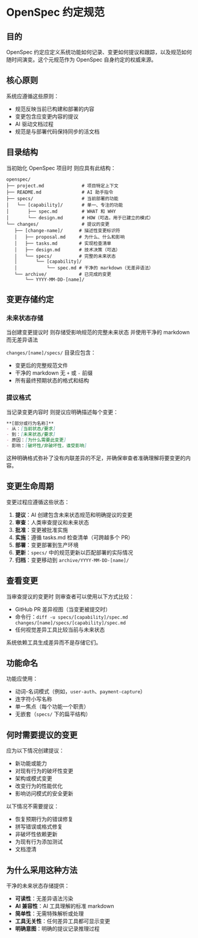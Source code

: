 # OpenSpec 约定规范

## 目的

OpenSpec 约定应定义系统功能如何记录、变更如何提议和跟踪，以及规范如何随时间演变。这个元规范作为 OpenSpec 自身约定的权威来源。

## 核心原则

系统应遵循这些原则：
- 规范反映当前已构建和部署的内容
- 变更包含应变更内容的提议
- AI 驱动文档过程
- 规范是与部署代码保持同步的活文档

## 目录结构

当初始化 OpenSpec 项目时
则应具有此结构：
```
openspec/
├── project.md              # 项目特定上下文
├── README.md               # AI 助手指令
├── specs/                  # 当前部署的功能
│   └── [capability]/       # 单一、专注的功能
│       ├── spec.md         # WHAT 和 WHY
│       └── design.md       # HOW（可选，用于已建立的模式）
└── changes/                # 提议的变更
   ├── [change-name]/      # 描述性变更标识符
   │   ├── proposal.md     # 为什么、什么和影响
   │   ├── tasks.md        # 实现检查清单
   │   ├── design.md       # 技术决策（可选）
   │   └── specs/          # 完整的未来状态
   │       └── [capability]/
   │           └── spec.md # 干净的 markdown（无差异语法）
   └── archive/            # 已完成的变更
       └── YYYY-MM-DD-[name]/
```

## 变更存储约定

### 未来状态存储

当创建变更提议时
则存储受影响规范的完整未来状态
并使用干净的 markdown 而无差异语法

`changes/[name]/specs/` 目录应包含：
- 变更后的完整规范文件
- 干净的 markdown 无 `+` 或 `-` 前缀
- 所有最终预期状态的格式和结构

### 提议格式

当记录变更内容时
则提议应明确描述每个变更：

```markdown
**[部分或行为名称]**
- 从：[当前状态/要求]
- 到：[未来状态/要求]
- 原因：[为什么需要此变更]
- 影响：[破坏性/非破坏性，谁受影响]
```

这种明确格式弥补了没有内联差异的不足，并确保审查者准确理解将要变更的内容。

## 变更生命周期

变更过程应遵循这些状态：

1. **提议**：AI 创建包含未来状态规范和明确提议的变更
2. **审查**：人类审查提议和未来状态
3. **批准**：变更被批准实施
4. **实施**：遵循 tasks.md 检查清单（可跨越多个 PR）
5. **部署**：变更部署到生产环境
6. **更新**：`specs/` 中的规范更新以匹配部署的实际情况
7. **归档**：变更移动到 `archive/YYYY-MM-DD-[name]/`

## 查看变更

当审查提议的变更时
则审查者可以使用以下方式比较：
- GitHub PR 差异视图（当变更被提交时）
- 命令行：`diff -u specs/[capability]/spec.md changes/[name]/specs/[capability]/spec.md`
- 任何视觉差异工具比较当前与未来状态

系统依赖工具生成差异而不是存储它们。

## 功能命名

功能应使用：
- 动词-名词模式（例如，`user-auth`、`payment-capture`）
- 连字符小写名称
- 单一焦点（每个功能一个职责）
- 无嵌套（`specs/` 下的扁平结构）

## 何时需要提议的变更

应为以下情况创建提议：
- 新功能或能力
- 对现有行为的破坏性变更
- 架构或模式变更
- 改变行为的性能优化
- 影响访问模式的安全更新

以下情况不需要提议：
- 恢复预期行为的错误修复
- 拼写错误或格式修复
- 非破坏性依赖更新
- 为现有行为添加测试
- 文档澄清

## 为什么采用这种方法

干净的未来状态存储提供：
- **可读性**：无差异语法污染
- **AI 兼容性**：AI 工具理解的标准 markdown
- **简单性**：无需特殊解析或处理
- **工具无关性**：任何差异工具都可显示变更
- **明确意图**：明确的提议记录推理过程